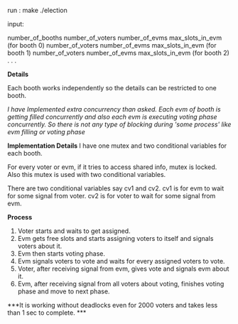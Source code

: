 run :
make
./election

input:

number_of_booths
number_of_voters   number_of_evms   max_slots_in_evm    (for booth 0)
number_of_voters   number_of_evms   max_slots_in_evm    (for booth 1)
number_of_voters   number_of_evms   max_slots_in_evm    (for booth 2)
.
.
.




**Details**

Each booth works independently so the details can be restricted to one booth.

*I have Implemented extra concurrency than asked.
Each evm of booth is getting filled concurrently and also each evm is executing voting phase concurrently.
So there is not any type of blocking during 'some process' like evm filling or voting phase*

**Implementation Details**
I have one mutex and two conditional variables for each booth.

For every voter or evm, if it tries to access shared info, mutex is locked.
Also this mutex is used with two conditional variables.

There are two conditional variables say cv1 and cv2.
cv1 is for evm to wait for some signal from voter.
cv2 is for voter to wait for some signal from evm.

**Process**
1. Voter starts and waits to get assigned.
2. Evm gets free slots and starts assigning voters to itself and signals voters about it.
3. Evm then starts voting phase.
4. Evm signals voters to vote and waits for every assigned voters to vote.
5. Voter, after receiving signal from evm, gives vote and signals evm about it.
6. Evm, after receiving signal from all voters about voting, finishes voting phase and move to next phase.


***It is working without deadlocks even for 2000 voters and takes less than 1 sec to complete. ***
